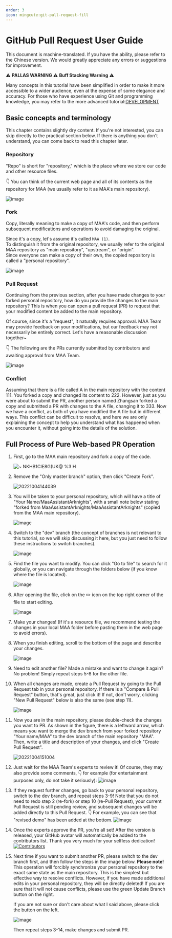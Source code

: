 ```yaml
---
order: 3
icon: mingcute:git-pull-request-fill
---
```


# GitHub Pull Request User Guide

This document is machine-translated. If you have the ability, please refer to the Chinese version. We would greatly appreciate any errors or suggestions for improvement.

⚠️ **PALLAS WARNING** ⚠️ **Buff Stacking Warning** ⚠️

Many concepts in this tutorial have been simplified in order to make it more accessible to a wider audience, even at the expense of some elegance and accuracy.
For those who have experience using Git and programming knowledge, you may refer to the more advanced tutorial:[DEVELOPMENT](2.2-DEVELOPMENT.md)

## Basic concepts and terminology

This chapter contains slightly dry content. If you're not interested, you can skip directly to the practical section below. If there is anything you don't understand, you can come back to read this chapter later.

### Repository

"Repo" is short for "repository," which is the place where we store our code and other resource files.

👇 You can think of the current web page and all of its contents as the repository for MAA (we usually refer to it as MAA's main repository).

![image](https://user-images.githubusercontent.com/18511905/193747349-5964bd12-de3c-4ce7-b444-29b0bd104acc.png)

### Fork

Copy, literally meaning to make a copy of MAA's code, and then perform subsequent modifications and operations to avoid damaging the original.

Since it's a copy, let's assume it's called `MAA (1)`.  
To distinguish it from the original repository, we usually refer to the original MAA repository as "main repository", "upstream", or "origin".  
Since everyone can make a copy of their own, the copied repository is called a "personal repository".

![image](https://user-images.githubusercontent.com/18511905/193750507-b8167df5-7a70-48d4-ba69-5dda8327e8ec.png)

### Pull Request

Continuing from the previous section, after you have made changes to your forked personal repository, how do you provide the changes to the main repository? This is when you can open a pull request (PR) to request that your modified content be added to the main repository.

Of course, since it's a "request", it naturally requires approval. MAA Team may provide feedback on your modifications, but our feedback may not necessarily be entirely correct. Let's have a reasonable discussion together~

👇 The following are the PRs currently submitted by contributors and awaiting approval from MAA Team.

![image](https://user-images.githubusercontent.com/18511905/193750539-9106d425-2087-4116-a599-61904690718b.png)

### Conflict

Assuming that there is a file called A in the main repository with the content 111. You forked a copy and changed its content to 222. However, just as you were about to submit the PR, another person named Zhangsan forked a copy and submitted a PR with changes to the A file, changing it to 333.
Now we have a conflict, as both of you have modified the A file but in different ways. This conflict can be difficult to resolve, and here we are only explaining the concept to help you understand what has happened when you encounter it, without going into the details of the solution.

## Full Process of Pure Web-based PR Operation

1. First, go to the MAA main repository and fork a copy of the code.

    ![~ NKHB1CIE8`G(UK@ %3 `H](https://user-images.githubusercontent.com/18511905/193751017-c052c3d4-fe77-433c-af21-eb8138f4b32e.png)

2. Remove the "Only master branch" option, then click "Create Fork".

    ![20221004144039](https://user-images.githubusercontent.com/18511905/193751300-ba9890fd-0916-4c85-8a46-756e686608b1.png)

3. You will be taken to your personal repository, which will have a title of "Your Name/MaaAssistantArknights", with a small note below stating "forked from MaaAssistantArknights/MaaAssistantArknights" (copied from the MAA main repository).

    ![image](https://user-images.githubusercontent.com/18511905/193751864-0d2d0caf-b5ef-4c91-9331-d9827f23f36b.png)

4. Switch to the "dev" branch (the concept of branches is not relevant to this tutorial, so we will skip discussing it here, but you just need to follow these instructions to switch branches).

    ![image](https://user-images.githubusercontent.com/18511905/193752379-90d5b317-b1aa-4563-b8b0-583c78373f9b.png)

5. Find the file you want to modify. You can click "Go to file" to search for it globally, or you can navigate through the folders below (if you know where the file is located).

    ![image](https://user-images.githubusercontent.com/18511905/193752691-7102a405-dc08-4dce-9617-7f862b0b32b9.png)

6. After opening the file, click on the ✏️ icon on the top right corner of the file to start editing.

    ![image](https://user-images.githubusercontent.com/18511905/193752862-a9cf6019-b363-4c22-b7c7-35f4aca7377f.png)

7. Make your changes! (If it's a resource file, we recommend testing the changes in your local MAA folder before pasting them in the web page to avoid errors).
8. When you finish editing, scroll to the bottom of the page and describe your changes.

    ![image](https://user-images.githubusercontent.com/18511905/193754154-b21f4176-1418-49c8-87a3-dab088868fdc.png)

9. Need to edit another file? Made a mistake and want to change it again? No problem! Simply repeat steps 5-8 for the other file.
10. When all changes are made, create a Pull Request by going to the Pull Request tab in your personal repository.
    If there is a "Compare & Pull Request" button, that's great, just click it! If not, don't worry, clicking "New Pull Request" below is also the same (see step 11).

    ![image](https://user-images.githubusercontent.com/18511905/193755450-59137215-4e0b-4eca-9ec9-8b35b52cd5ff.png)

11. Now you are in the main repository, please double-check the changes you want to PR.
    As shown in the figure, there is a leftward arrow, which means you want to merge the dev branch from your forked repository "Your name/MAA" to the dev branch of the main repository "MAA".
    Then, write a title and description of your changes, and click "Create Pull Request".

    ![20221004151004](https://user-images.githubusercontent.com/18511905/193756875-556df699-96b3-411f-815e-47050e283f4d.png)

12. Just wait for the MAA Team's experts to review it! Of course, they may also provide some comments,
  👇 for example (for entertainment purposes only, do not take it seriously):
    ![image](https://user-images.githubusercontent.com/18511905/193757006-75170e78-4c8d-4cd2-b8eb-ca590ea7aa50.png)

13. If they request further changes, go back to your personal repository, switch to the dev branch, and repeat steps 3-9!
  Note that you do not need to redo step 2 (re-fork) or step 10 (re-Pull Request), your current Pull Request is still pending review, and subsequent changes will be added directly to this Pull Request.
  👇 For example, you can see that "revised demo" has been added at the bottom.
    ![image](https://user-images.githubusercontent.com/18511905/193757668-4064273c-576d-4259-bbaa-e9f65ae486c1.png)

14. Once the experts approve the PR, you're all set! After the version is released, your GitHub avatar will automatically be added to the contributors list. Thank you very much for your selfless dedication!
    [![Contributors](https://contributors-img.web.app/image?repo=MaaAssistantArknights/MaaAssistantArknights&max=114514&columns=15)](https://github.com/MaaAssistantArknights/MaaAssistantArknights/graphs/contributors)

15. Next time if you want to submit another PR, please switch to the dev branch first, and then follow the steps in the image below.
    **Please note!** This operation will forcibly synchronize your personal repository to the exact same state as the main repository. This is the simplest but effective way to resolve conflicts. However, if you have made additional edits in your personal repository, they will be directly deleted!
    If you are sure that it will not cause conflicts, please use the green Update Branch button on the right.

    If you are not sure or don't care about what I said above, please click the button on the left.

    ![image](https://user-images.githubusercontent.com/18511905/194709964-3ea0d5b0-1bfe-4d0e-a1dc-bf4f735af655.png)

    Then repeat steps 3-14, make changes and submit PR.
